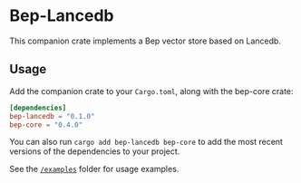 # Bep-Lancedb
This companion crate implements a Bep vector store based on Lancedb.

## Usage

Add the companion crate to your `Cargo.toml`, along with the bep-core crate:

```toml
[dependencies]
bep-lancedb = "0.1.0"
bep-core = "0.4.0"
```

You can also run `cargo add bep-lancedb bep-core` to add the most recent versions of the dependencies to your project.

See the [`/examples`](./examples) folder for usage examples.
